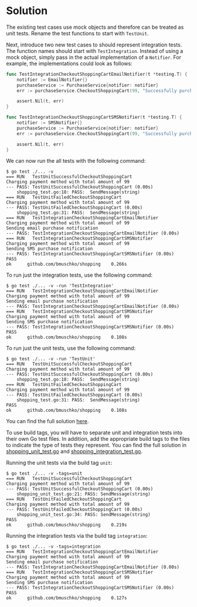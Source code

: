 # Solution

The existing test cases use mock objects and therefore can be treated as unit tests. Rename the test functions to start with `TestUnit`.

Next, introduce two new test cases to should represent integration tests. The function names should start with `TestIntegration`. Instead of using a mock object, simply pass in the actual implementation of a `Notifier`. For example, the implementations could look as follows:

```go
func TestIntegrationCheckoutShoppingCartEmailNotifier(t *testing.T) {
	notifier := EmailNotifier{}
	purchaseService := PurchaseService{notifier: notifier}
	err := purchaseService.CheckoutShoppingCart(99, "Successfully purchased 10 books")

	assert.Nil(t, err)
}

func TestIntegrationCheckoutShoppingCartSMSNotifier(t *testing.T) {
	notifier := SMSNotifier{}
	purchaseService := PurchaseService{notifier: notifier}
	err := purchaseService.CheckoutShoppingCart(99, "Successfully purchased 10 books")

	assert.Nil(t, err)
}
```

We can now run the all tests with the following command:

```shell
$ go test ./... -v
=== RUN   TestUnitSuccessfulCheckoutShoppingCart
Charging payment method with total amount of 99
--- PASS: TestUnitSuccessfulCheckoutShoppingCart (0.00s)
    shopping_test.go:18: PASS:	SendMessage(string)
=== RUN   TestUnitFailedCheckoutShoppingCart
Charging payment method with total amount of 99
--- PASS: TestUnitFailedCheckoutShoppingCart (0.00s)
    shopping_test.go:31: PASS:	SendMessage(string)
=== RUN   TestIntegrationCheckoutShoppingCartEmailNotifier
Charging payment method with total amount of 99
Sending email purchase notification
--- PASS: TestIntegrationCheckoutShoppingCartEmailNotifier (0.00s)
=== RUN   TestIntegrationCheckoutShoppingCartSMSNotifier
Charging payment method with total amount of 99
Sending SMS purchase notification
--- PASS: TestIntegrationCheckoutShoppingCartSMSNotifier (0.00s)
PASS
ok  	github.com/bmuschko/shopping	0.266s
```

To run just the integration tests, use the following command:

```shell
$ go test ./... -v -run 'TestIntegration'
=== RUN   TestIntegrationCheckoutShoppingCartEmailNotifier
Charging payment method with total amount of 99
Sending email purchase notification
--- PASS: TestIntegrationCheckoutShoppingCartEmailNotifier (0.00s)
=== RUN   TestIntegrationCheckoutShoppingCartSMSNotifier
Charging payment method with total amount of 99
Sending SMS purchase notification
--- PASS: TestIntegrationCheckoutShoppingCartSMSNotifier (0.00s)
PASS
ok  	github.com/bmuschko/shopping	0.108s
```

To run just the unit tests, use the following command:

```shell
$ go test ./... -v -run 'TestUnit'
=== RUN   TestUnitSuccessfulCheckoutShoppingCart
Charging payment method with total amount of 99
--- PASS: TestUnitSuccessfulCheckoutShoppingCart (0.00s)
    shopping_test.go:18: PASS:	SendMessage(string)
=== RUN   TestUnitFailedCheckoutShoppingCart
Charging payment method with total amount of 99
--- PASS: TestUnitFailedCheckoutShoppingCart (0.00s)
    shopping_test.go:31: PASS:	SendMessage(string)
PASS
ok  	github.com/bmuschko/shopping	0.108s
```

You can find the full solution [here](./separation-by-function-name/shopping_test.go).

To use build tags, you will have to separate unit and integration tests into their own Go test files. In addition, add the appropriate build tags to the files to indicate the type of tests they represent. You can find the full solution in [shopping_unit_test.go](./separation-by-build-tags/shopping_unit_test.go) and [shopping_integration_test.go](./separation-by-build-tags/shopping_integration_test.go).

Running the unit tests via the build tag `unit`:

```shell
$ go test ./... -v -tags=unit
=== RUN   TestUnitSuccessfulCheckoutShoppingCart
Charging payment method with total amount of 99
--- PASS: TestUnitSuccessfulCheckoutShoppingCart (0.00s)
    shopping_unit_test.go:21: PASS:	SendMessage(string)
=== RUN   TestUnitFailedCheckoutShoppingCart
Charging payment method with total amount of 99
--- PASS: TestUnitFailedCheckoutShoppingCart (0.00s)
    shopping_unit_test.go:34: PASS:	SendMessage(string)
PASS
ok  	github.com/bmuschko/shopping	0.219s
```

Running the integration tests via the build tag `integration`:

```shell
$ go test ./... -v -tags=integration
=== RUN   TestIntegrationCheckoutShoppingCartEmailNotifier
Charging payment method with total amount of 99
Sending email purchase notification
--- PASS: TestIntegrationCheckoutShoppingCartEmailNotifier (0.00s)
=== RUN   TestIntegrationCheckoutShoppingCartSMSNotifier
Charging payment method with total amount of 99
Sending SMS purchase notification
--- PASS: TestIntegrationCheckoutShoppingCartSMSNotifier (0.00s)
PASS
ok  	github.com/bmuschko/shopping	0.127s
```